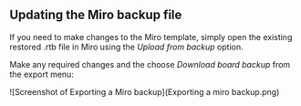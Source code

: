 ## Updating the Miro backup file

If you need to make changes to the Miro template, simply open the existing restored .rtb file in Miro using the _Upload from backup_ option.

Make any required changes and the choose _Download board backup_ from the export menu:

![Screenshot of Exporting a Miro backup](Exporting a miro backup.png)